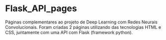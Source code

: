 # Flask_API_pages
Páginas complementares ao projeto de Deep Learning com Redes Neurais Convolucionais. Foram criadas 2 páginas utilizando das tecnologias HTML e CSS, juntamente com uma API com Flask (framework python).
